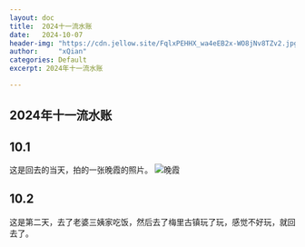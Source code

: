 ```yaml
---
layout: doc
title:  2024十一流水账
date:   2024-10-07
header-img: "https://cdn.jellow.site/FqlxPEHHX_wa4eEB2x-WO8jNv8TZv2.jpg"
author:     "xQian"
categories: Default
excerpt: 2024年十一流水账

---
```

2024年十一流水账
---

## 10.1
这是回去的当天，拍的一张晚霞的照片。
![晚霞](../publish/sunset.jpg)

## 10.2
这是第二天，去了老婆三姨家吃饭，然后去了梅里古镇玩了玩，感觉不好玩，就回去了。
